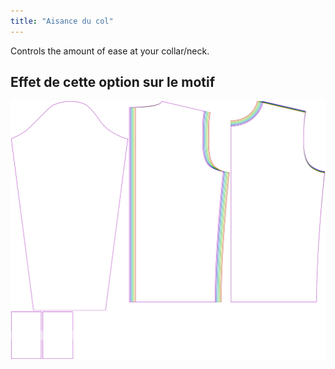 ```yaml
---
title: "Aisance du col"
---
```


Controls the amount of ease at your collar/neck.

## Effet de cette option sur le motif

![Cette image montre l'effet de cette option en superposant plusieurs variantes qui ont une valeur différente pour cette option](sven_collarease_sample.svg "Effet de cette option sur le modèle")
